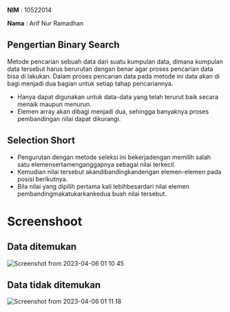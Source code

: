 **NIM**     : 10522014

**Nama**   :  Arif Nur Ramadhan

## Pengertian Binary Search
Metode pencarian sebuah data dari suatu kumpulan data, dimana kumpulan data tersebut harus berurutan dengan benar agar proses pencarian data bisa di lakukan. 
Dalam proses pencarian data pada metode ini data akan di bagi menjadi dua bagian untuk setiap tahap pencariannya. 
- Hanya dapat digunakan untuk data-data yang telah terurut baik secara menaik maupun menurun.
- Elemen array akan dibagi menjadi dua, sehingga banyaknya proses pembandingan nilai dapat dikurangi.

## Selection Short
- Pengurutan dengan metode seleksi ini bekerjadengan memilih salah satu elemensertamenganggapnya sebagai nilai terkecil. 
- Kemudian nilai tersebut akandibandingkandengan elemen-elemen pada posisi berikutnya.
- Bila nilai yang dipilih pertama kali lebihbesardari nilai elemen pembandingmakatukarkankedua buah nilai tersebut.

# Screenshoot

## Data ditemukan
![Screenshot from 2023-04-06 01 10 45](https://user-images.githubusercontent.com/91766087/230167610-4e9b3c03-a50e-465f-8b68-7f2ce33671d0.png)

## Data tidak ditemukan
![Screenshot from 2023-04-06 01 11 18](https://user-images.githubusercontent.com/91766087/230167710-fd692e17-c770-4916-b63e-69009debf569.png)

